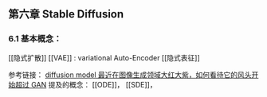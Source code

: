 
## 第六章 Stable Diffusion
### 6.1 基本概念：
[[隐式扩散]] 
[[VAE]] : variational Auto-Encoder
[[隐式表征]]

参考链接：
[diffusion model 最近在图像生成领域大红大紫，如何看待它的风头开始超过 GAN](https://www.zhihu.com/question/536012286/answer/2533146567)
提及的概念： [[ODE]]， [[SDE]]，
